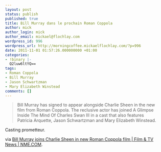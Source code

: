 ```yaml
---
layout: post
status: publish
published: true
title: Bill Murray dans le prochain Roman Coppola
author: mick
author_login: mick
author_email: mickael@flochlay.com
wordpress_id: 996
wordpress_url: http://morningcoffee.mickaelflochlay.com/?p=996
date: 2011-11-01 01:57:26.000000000 +01:00
categories:
- !binary |-
  Q2luw6ltYQ==
tags:
- Roman Coppola
- Bill Murray
- Jason Schwartzman
- Mary Elizabeth Winstead
comments: []
---
```

<blockquote>Bill Murray has signed to appear alongside Charlie Sheen in the new film from Roman Coppola. The reclusive actor has joined A Glimpse Inside The Mind Of Charles Swan III in a cast that also features Patricia Arquette, Jason Schwartzman and Mary Elizabeth Winstead.</blockquote>
Casting prometteur.

via <a href="http://www.nme.com/filmandtv/news/bill-murray-joins-charlie-sheen-in-new-roman-coppola/250993">Bill Murray joins Charlie Sheen in new Roman Coppola film | Film &amp; TV News | NME.COM</a>.
